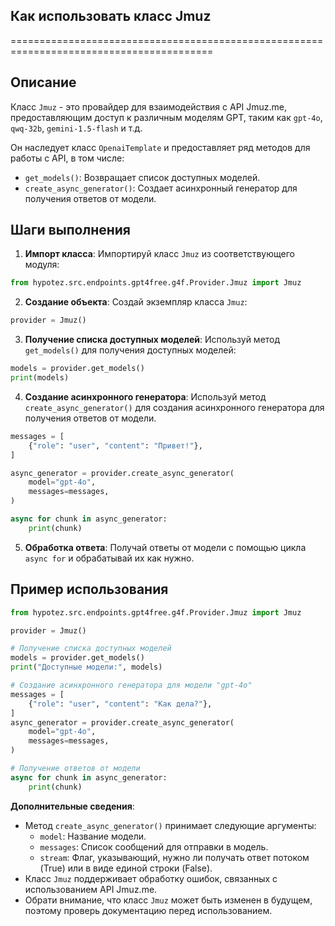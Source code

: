 ## Как использовать класс Jmuz
=========================================================================================

Описание
-------------------------
Класс `Jmuz` - это провайдер для взаимодействия с API Jmuz.me, предоставляющим доступ к различным моделям GPT, таким как `gpt-4o`, `qwq-32b`, `gemini-1.5-flash` и т.д. 

Он наследует класс `OpenaiTemplate` и предоставляет ряд методов для работы с API, в том числе:
- `get_models()`: Возвращает список доступных моделей.
- `create_async_generator()`: Создает асинхронный генератор для получения ответов от модели.

Шаги выполнения
-------------------------
1. **Импорт класса**: Импортируй класс `Jmuz` из соответствующего модуля:
```python
from hypotez.src.endpoints.gpt4free.g4f.Provider.Jmuz import Jmuz
```

2. **Создание объекта**: Создай экземпляр класса `Jmuz`:
```python
provider = Jmuz()
```

3. **Получение списка доступных моделей**: Используй метод `get_models()` для получения доступных моделей:
```python
models = provider.get_models()
print(models)
```

4. **Создание асинхронного генератора**: Используй метод `create_async_generator()` для создания асинхронного генератора для получения ответов от модели.
```python
messages = [
    {"role": "user", "content": "Привет!"},
]

async_generator = provider.create_async_generator(
    model="gpt-4o",
    messages=messages,
)

async for chunk in async_generator:
    print(chunk)
```

5. **Обработка ответа**: Получай ответы от модели с помощью цикла `async for` и обрабатывай их как нужно.

Пример использования
-------------------------

```python
from hypotez.src.endpoints.gpt4free.g4f.Provider.Jmuz import Jmuz

provider = Jmuz()

# Получение списка доступных моделей
models = provider.get_models()
print("Доступные модели:", models)

# Создание асинхронного генератора для модели "gpt-4o"
messages = [
    {"role": "user", "content": "Как дела?"},
]
async_generator = provider.create_async_generator(
    model="gpt-4o",
    messages=messages,
)

# Получение ответов от модели
async for chunk in async_generator:
    print(chunk)
```

**Дополнительные сведения**:

- Метод `create_async_generator()` принимает следующие аргументы:
    - `model`: Название модели.
    - `messages`: Список сообщений для отправки в модель.
    - `stream`: Флаг, указывающий, нужно ли получать ответ потоком (True) или в виде единой строки (False).
- Класс `Jmuz` поддерживает обработку ошибок, связанных с использованием API Jmuz.me.
- Обрати внимание, что класс `Jmuz` может быть изменен в будущем, поэтому проверь документацию перед использованием.